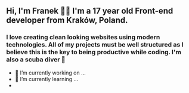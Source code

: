 ## Hi, I'm Franek 👋🏼 I'm a 17 year old Front-end developer from Kraków, Poland.

### I love creating clean looking websites using modern technologies. All of my projects must be well structured as I believe this is the key to being productive while coding. I'm also a scuba diver 🤿

- 🔭 I’m currently working on ...
- 🌱 I’m currently learning ...
- <!--
- 👯 I’m looking to collaborate on ...
- 🤔 I’m looking for help with ...
- 💬 Ask me about ...
- 😄 Pronouns: ...
- ⚡ Fun fact: ...
-->
- 📫 How to reach me: ...
